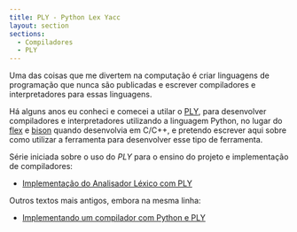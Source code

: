 ```yaml
---
title: PLY - Python Lex Yacc
layout: section
sections:
  - Compiladores
  - PLY
---
```


Uma das coisas que me divertem na computação é criar linguagens de programação que nunca são publicadas e escrever compiladores e interpretadores para essas linguagens.

Há alguns anos eu conheci e comecei a utilar o [PLY](https://github.com/dabeaz/ply), para desenvolver compiladores e interpretadores utilizando a linguagem Python, no lugar do [flex](https://github.com/westes/flex) e [bison](https://www.gnu.org/software/bison/) quando desenvolvia em C/C++, e pretendo escrever aqui sobre como utilizar a ferramenta para desenvolver esse tipo de ferramenta.

Série iniciada sobre o uso do _PLY_ para o ensino do projeto e implementação de compiladores:

* [Implementação do Analisador Léxico com PLY](python_ply_lex.html)

Outros textos mais antigos, embora na mesma linha:

* [Implementando um compilador com Python e PLY](/teaching/lasalle/compilers/python_ply_compiler.html)
